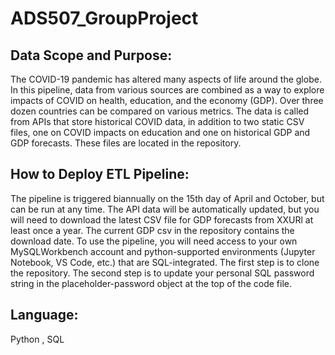 # ADS507_GroupProject

## Data Scope and Purpose: 
The COVID-19 pandemic has altered many aspects of life around the globe. In this pipeline, data from various sources are combined as a way to explore impacts of COVID on health, education, and the economy (GDP). Over three dozen countries can be compared on various metrics. The data is called from APIs that store historical COVID data, in addition to two static CSV files, one on COVID impacts on education and one on historical GDP and GDP forecasts. These files are located in the repository.
## How to Deploy ETL Pipeline: 
The pipeline is triggered biannually on the 15th day of April and October, but can be run at any time. The API data will be automatically updated, but you will need to download the latest CSV file for GDP forecasts from XXURl at least once a year. The current GDP csv in the repository contains the download date. To use the pipeline, you will need access to your own MySQLWorkbench account and python-supported environments (Jupyter Notebook, VS Code, etc.) that are SQL-integrated. The first step is to clone the repository. The second step is to update your personal SQL password string in the placeholder-password object at the top of the code file.    
## Language: 
Python , SQL
